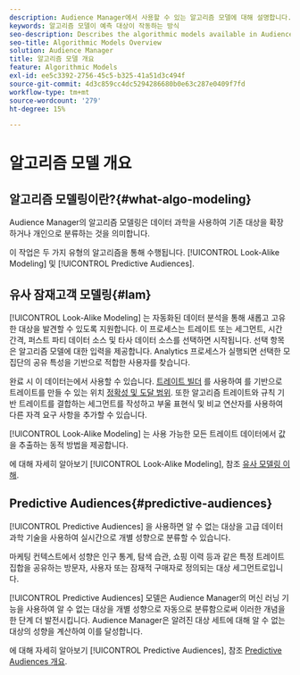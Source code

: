 ```yaml
---
description: Audience Manager에서 사용할 수 있는 알고리즘 모델에 대해 설명합니다.
keywords: 알고리즘 모델이 예측 대상이 작동하는 방식
seo-description: Describes the algorithmic models available in Audience Manager.
seo-title: Algorithmic Models Overview
solution: Audience Manager
title: 알고리즘 모델 개요
feature: Algorithmic Models
exl-id: ee5c3392-2756-45c5-b325-41a51d3c494f
source-git-commit: 4d3c859cc4dc5294286680b0e63c287e0409f7fd
workflow-type: tm+mt
source-wordcount: '279'
ht-degree: 15%

---
```


# 알고리즘 모델 개요

## 알고리즘 모델링이란?{#what-algo-modeling}

Audience Manager의 알고리즘 모델링은 데이터 과학을 사용하여 기존 대상을 확장하거나 개인으로 분류하는 것을 의미합니다.

이 작업은 두 가지 유형의 알고리즘을 통해 수행됩니다. [!UICONTROL Look-Alike Modeling] 및 [!UICONTROL Predictive Audiences].

## 유사 잠재고객 모델링{#lam}

[!UICONTROL Look-Alike Modeling] 는 자동화된 데이터 분석을 통해 새롭고 고유한 대상을 발견할 수 있도록 지원합니다. 이 프로세스는 트레이트 또는 세그먼트, 시간 간격, 퍼스트 파티 데이터 소스 및 타사 데이터 소스를 선택하면 시작됩니다. 선택 항목은 알고리즘 모델에 대한 입력을 제공합니다. Analytics 프로세스가 실행되면 선택한 모집단의 공유 특성을 기반으로 적합한 사용자를 찾습니다.

완료 시 이 데이터는에서 사용할 수 있습니다. [트레이트 빌더](../../features/traits/about-trait-builder.md) 를 사용하여 를 기반으로 트레이트를 만들 수 있는 위치 [정확성 및 도달 범위](../../features/traits/trait-accuracy-reach.md). 또한 알고리즘 트레이트와 규칙 기반 트레이트를 결합하는 세그먼트를 작성하고 부울 표현식 및 비교 연산자를 사용하여 다른 자격 요구 사항을 추가할 수 있습니다.

[!UICONTROL Look-Alike Modeling] 는 사용 가능한 모든 트레이트 데이터에서 값을 추출하는 동적 방법을 제공합니다.

에 대해 자세히 알아보기 [!UICONTROL Look-Alike Modeling], 참조 [유사 모델링 이해](understanding-models.md).

## Predictive Audiences{#predictive-audiences}

[!UICONTROL Predictive Audiences] 을 사용하면 알 수 없는 대상을 고급 데이터 과학 기술을 사용하여 실시간으로 개별 성향으로 분류할 수 있습니다.

마케팅 컨텍스트에서 성향은 인구 통계, 탐색 습관, 쇼핑 이력 등과 같은 특정 트레이트 집합을 공유하는 방문자, 사용자 또는 잠재적 구매자로 정의되는 대상 세그먼트로입니다.

[!UICONTROL Predictive Audiences] 모델은 Audience Manager의 머신 러닝 기능을 사용하여 알 수 없는 대상을 개별 성향으로 자동으로 분류함으로써 이러한 개념을 한 단계 더 발전시킵니다. Audience Manager은 알려진 대상 세트에 대해 알 수 없는 대상의 성향을 계산하여 이를 달성합니다.

에 대해 자세히 알아보기 [!UICONTROL Predictive Audiences], 참조 [Predictive Audiences 개요](predictive-audiences.md).
